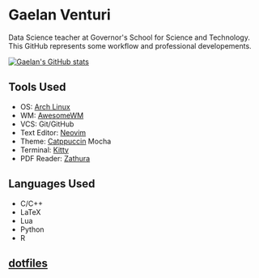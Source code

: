 # Gaelan Venturi 

Data Science teacher at Governor's School for Science and Technology. This GitHub represents some workflow and professional developements. 

[![Gaelan's GitHub stats](https://github-readme-stats.vercel.app/api?username=GaelanVenturi&bg_color=1e1e2e&text_color=cdd6f4&icon_color=cba6f7&title_color=94e2d5)](https://github.com/anuraghazra/github-readme-stats&bg_color=1e1e2e&text_color=cdd6f4&icon_color=cba6f7&title_color=94e2d5)


## Tools Used

* OS: [Arch Linux](https://archlinux.org/)
* WM: [AwesomeWM](https://github.com/awesomeWM/awesome)
* VCS: Git/GitHub 
* Text Editor: [Neovim](https://github.com/neovim/neovim)
* Theme: [Catppuccin](https://github.com/catppuccin) Mocha 
* Terminal: [Kitty](https://github.com/kovidgoyal/kitty) 
* PDF Reader: [Zathura](https://pwmt.org/projects/zathura/) 

## Languages Used 

* C/C++ 
* LaTeX 
* Lua
* Python
* R 

## [dotfiles](https://github.com/GaelanVenturi/dotfiles)

